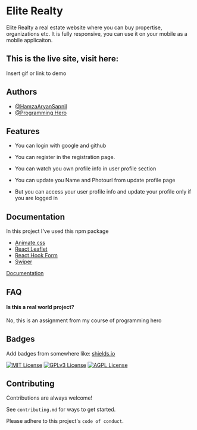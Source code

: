 
# Elite Realty

Elite Realty a real estate website where you can buy propertise, organizations etc. It is fully responsive, you can use it on your mobile as a mobile applicaiton.


## This is the live site, visit here:

Insert gif or link to demo


## Authors

- [@HamzaAryanSapnil](https://github.com/HamzaAryanSapnil)
- [@Programming Hero](https://github.com/ProgrammingHero1)


## Features

- You can login with google and github

- You can register in the registration page.
- You can watch you own profile info in user profile section
- You can update you Name and Photourl from update profile page
- But you can access your user profile info and update your profile only if you are logged in


## Documentation

In this project I've used this npm package

- [Animate.css](https://animate.style/)
- [React Leaflet](https://react-leaflet.js.org/docs/start-introduction/)
- [React Hook Form](https://react-hook-form.com/)
- [Swiper](https://swiperjs.com/)




[Documentation](https://linktodocumentation)


## FAQ

#### Is this a real world project?

No, this is an assignment from my course of programming hero



## Badges

Add badges from somewhere like: [shields.io](https://shields.io/)

[![MIT License](https://img.shields.io/badge/License-MIT-green.svg)](https://choosealicense.com/licenses/mit/)
[![GPLv3 License](https://img.shields.io/badge/License-GPL%20v3-yellow.svg)](https://opensource.org/licenses/)
[![AGPL License](https://img.shields.io/badge/license-AGPL-blue.svg)](http://www.gnu.org/licenses/agpl-3.0)


## Contributing

Contributions are always welcome!

See `contributing.md` for ways to get started.

Please adhere to this project's `code of conduct`.


